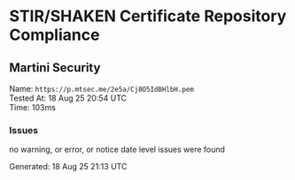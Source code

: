 # STIR/SHAKEN Certificate Repository Compliance

## Martini Security

Name: `https://p.mtsec.me/2e5a/Cj8O5IdBHlbH.pem`\
Tested At: 18 Aug 25 20:54 UTC\
Time: 103ms

### Issues

no warning, or error, or notice date level issues were found

Generated: 18 Aug 25 21:13 UTC